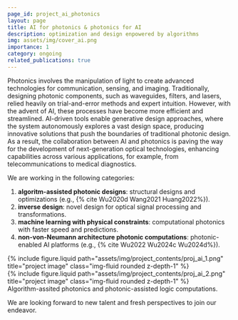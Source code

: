 ```yaml
---
page_id: project_ai_photonics
layout: page
title: AI for photonics & photonics for AI
description: optimization and design enpowered by algorithms
img: assets/img/cover_ai.png
importance: 1
category: ongoing
related_publications: true
---
```


Photonics involves the manipulation of light to create advanced technologies for communication, sensing, and imaging. Traditionally, designing photonic components, such as waveguides, filters, and lasers, relied heavily on trial-and-error methods and expert intuition. However, with the advent of AI, these processes have become more efficient and streamlined. AI-driven tools enable generative design approaches, where the system autonomously explores a vast design space, producing innovative solutions that push the boundaries of traditional photonic design. As a result, the collaboration between AI and photonics is paving the way for the development of next-generation optical technologies, enhancing capabilities across various applications, for example, from telecommunications to medical diagnostics.

<!-- (Note: this introductory information is summarized by GPT-4o) -->

We are working in the following categories:

1. **algoritm-assisted photonic designs**: structural designs and optimizations (e.g., {% cite Wu2020d Wang2021 Huang2022%}).
2. **inverse design**: novel design for optical signal processing and transformations.
3. **machine learning with physical constraints**: computational photonics with faster speed and predictions.
4. **non-von-Neumann architecture photonic computations**: photonic-enabled AI platforms (e.g., {% cite Wu2022 Wu2024c Wu2024d%}).

<div class="row justify-content-sm-center">
    <div class="col-sm-5 mt-3 mt-md-0">
        {% include figure.liquid path="assets/img/project_contents/proj_ai_1.png" title="project image" class="img-fluid rounded z-depth-1" %}
    </div>
    <div class="col-sm-7 mt-3 mt-md-0">
        {% include figure.liquid path="assets/img/project_contents/proj_ai_2.png" title="project image" class="img-fluid rounded z-depth-1" %}
    </div>
</div>
<div class="caption">
    Algorithm-assited photonics and photonic-assisted logic computations.
</div>

We are looking forward to new talent and fresh perspectives to join our endeavor.
